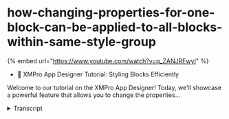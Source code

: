 # how-changing-properties-for-one-block-can-be-applied-to-all-blocks-within-same-style-group
{% embed url="https://www.youtube.com/watch?v=q_ZANJRFwyI" %}



- 📌 XMPro App Designer Tutorial: Styling Blocks Efficiently

Welcome to our tutorial on the XMPro App Designer! Today, we'll showcase a powerful feature that allows you to change the properties...
<details>
<summary>Transcript</summary>- 📌 XMPro App Designer Tutorial: Styling Blocks Efficiently

Welcome to our tutorial on the XMPro App Designer! Today, we'll showcase a powerful feature that allows you to change the properties...
in this video we will be demonstrating

how changing properties for one block

can be applied to all blocks within the

same style group to start off with

select the block you would like to edit

in this case we are selecting The

Heading block navigate to block styling

and then decorations for this

demonstration we will be editing the

Border first navigate to border style

and select solid then navigate to The

Border width and enter the width you

would like for all borders in this case

we selected 5 pixels clicking off the

heading block we see that the Border

decorations have been applied to all

headings within the same style group

to demonstrate how to apply these

changes to only one block select delete

to discard changes now select the block

you would like to make changes to

navigate to block styling and then

deselect the checkbox under style group

Now navigate to decorations and apply

the same changes we made when styling

all heading blocks

now select save and launch application

to review results
</details>